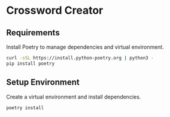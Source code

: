 # Crossword Creator

## Requirements
Install Poetry to manage dependencies and virtual environment.

```bash
curl -sSL https://install.python-poetry.org | python3 -
pip install poetry
```

## Setup Environment
Create a virtual environment and install dependencies.

```bash
poetry install
```

## 


